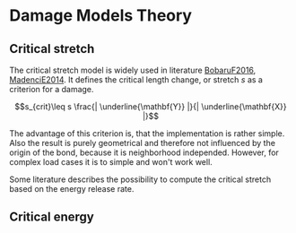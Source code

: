 # Damage Models Theory

## Critical stretch
The critical stretch model is widely used in literature [BobaruF2016](@cite), [MadenciE2014](@cite). It defines the critical length change, or stretch $s$ as a criterion for a damage.

$$s_{crit}\leq s \frac{| \underline{\mathbf{Y}} |}{| \underline{\mathbf{X}} |}$$

The advantage of this criterion is, that the implementation is rather simple. Also the result is purely geometrical and therefore not influenced by the origin of the bond, because it is neighborhood independed. However, for complex load cases it is to simple and won't work well.

Some literature describes the possibility to compute the critical stretch based on the energy release rate.

## Critical energy
